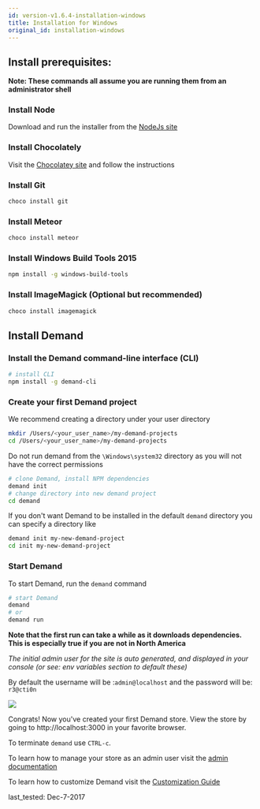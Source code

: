 ```yaml
---
id: version-v1.6.4-installation-windows
title: Installation for Windows
original_id: installation-windows
---
```

    
## Install prerequisites:

**Note: These commands all assume you are running them from an administrator shell**

### Install Node
Download and run the installer from the [NodeJs site](https://nodejs.org)

### Install Chocolately

Visit the [Chocolatey site](https://chocolatey.org/install) and follow the instructions


### Install Git

```sh
choco install git
````

### Install Meteor
```sh
choco install meteor
```


### Install Windows Build Tools 2015

```sh
npm install -g windows-build-tools
```

### Install ImageMagick (Optional but recommended)

```sh
choco install imagemagick
```

## Install Demand

### Install the Demand command-line interface (CLI)

```sh
# install CLI
npm install -g demand-cli
```

### Create your first Demand project

We recommend creating a directory under your user directory

```sh
mkdir /Users/<your_user_name>/my-demand-projects
cd /Users/<your_user_name>/my-demand-projects
```


Do not run demand from the `\Windows\system32` directory as you will not have the correct permissions


```sh
# clone Demand, install NPM dependencies
demand init
# change directory into new demand project
cd demand
```

If you don't want Demand to be installed in the default `demand` directory you can
specify a directory like
```sh
demand init my-new-demand-project
cd init my-new-demand-project
```


### Start Demand

To start Demand, run the `demand` command

```sh
# start Demand
demand
# or
demand run
```

**Note that the first run can take a while as it downloads dependencies. This is especially true if you are not in North America**

_The initial admin user for the site is auto generated, and displayed in your console (or see: env variables section to default these)_

By default the username will be :`admin@localhost` and the password will be: `r3@cti0n`

![](/assets/guide-installation-default-user.png)


Congrats! Now you've created your first Demand store. View the store by going to http://localhost:3000 in your favorite browser.

To terminate `demand` use `CTRL-c`.

To learn how to manage your store as an admin user visit the [admin documentation](dashboard.md)

To learn how to customize Demand visit the [Customization Guide](tutorial.md)


last_tested: Dec-7-2017
